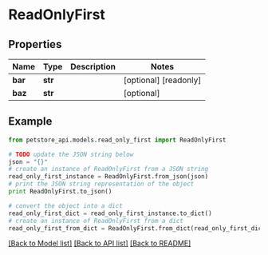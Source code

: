# ReadOnlyFirst


## Properties
Name | Type | Description | Notes
------------ | ------------- | ------------- | -------------
**bar** | **str** |  | [optional] [readonly] 
**baz** | **str** |  | [optional] 

## Example

```python
from petstore_api.models.read_only_first import ReadOnlyFirst

# TODO update the JSON string below
json = "{}"
# create an instance of ReadOnlyFirst from a JSON string
read_only_first_instance = ReadOnlyFirst.from_json(json)
# print the JSON string representation of the object
print ReadOnlyFirst.to_json()

# convert the object into a dict
read_only_first_dict = read_only_first_instance.to_dict()
# create an instance of ReadOnlyFirst from a dict
read_only_first_from_dict = ReadOnlyFirst.from_dict(read_only_first_dict)
```
[[Back to Model list]](../README.md#documentation-for-models) [[Back to API list]](../README.md#documentation-for-api-endpoints) [[Back to README]](../README.md)


